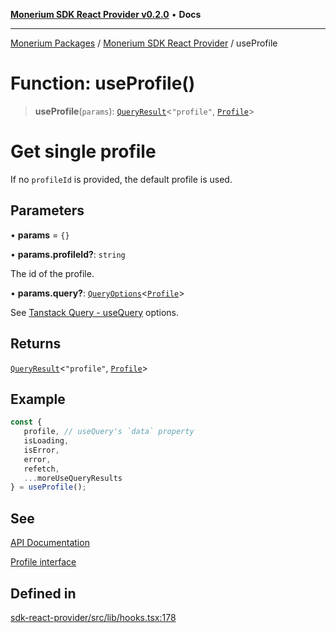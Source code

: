 [**Monerium SDK React Provider v0.2.0**](../Packages.md) • **Docs**

***

[Monerium Packages](../../Packages.md) / [Monerium SDK React Provider](../Monerium%20SDK%20React%20Provider.md) / useProfile

# Function: useProfile()

> **useProfile**(`params`): [`QueryResult`](../type-aliases/QueryResult.md)\<`"profile"`, [`Profile`](../interfaces/Profile.md)\>

# Get single profile
If no `profileId` is provided, the default profile is used.

## Parameters

• **params** = `{}`

• **params.profileId?**: `string`

The id of the profile.

• **params.query?**: [`QueryOptions`](../type-aliases/QueryOptions.md)\<[`Profile`](../interfaces/Profile.md)\>

See [Tanstack Query - useQuery](https://tanstack.com/query/latest/docs/framework/react/reference/useQuery) options.

## Returns

[`QueryResult`](../type-aliases/QueryResult.md)\<`"profile"`, [`Profile`](../interfaces/Profile.md)\>

## Example

```ts
const {
   profile, // useQuery's `data` property
   isLoading,
   isError,
   error,
   refetch,
   ...moreUseQueryResults
} = useProfile();
```

## See

[API Documentation](https://monerium.dev/api-docs#operation/profile)

[Profile interface](https://github.com/monerium/js-monorepo/blob/main/packages/sdk/docs/generated/interfaces/Profile.md)

## Defined in

[sdk-react-provider/src/lib/hooks.tsx:178](https://github.com/monerium/js-monorepo/blob/ffeefd2a9bccc0d18acecd9390a7bfced5720c17/packages/sdk-react-provider/src/lib/hooks.tsx#L178)
